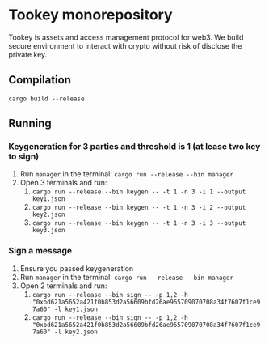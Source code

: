 # Tookey monorepository

Tookey is assets and access management protocol for web3. We build secure environment to interact with crypto without risk of disclose the private key.


## Compilation

`cargo build --release`

## Running

### Keygeneration for 3 parties and threshold is 1 (at lease two key to sign)

1. Run `manager` in the terminal: `cargo run --release --bin manager`
2. Open 3 terminals and run: 
    1. `cargo run --release --bin keygen -- -t 1 -n 3 -i 1 --output key1.json`
    1. `cargo run --release --bin keygen -- -t 1 -n 3 -i 2 --output key2.json`
    1. `cargo run --release --bin keygen -- -t 1 -n 3 -i 3 --output key3.json`

### Sign a message 
1. Ensure you passed keygeneration
1. Run `manager` in the terminal: `cargo run --release --bin manager`
2. Open 2 terminals and run: 
    1. `cargo run --release --bin sign -- -p 1,2 -h "0xbd621a5652a421f0b853d2a56609bfd26ae965709070708a34f7607f1ce97a60" -l key1.json`
    1. `cargo run --release --bin sign -- -p 1,2 -h "0xbd621a5652a421f0b853d2a56609bfd26ae965709070708a34f7607f1ce97a60" -l key2.json`
